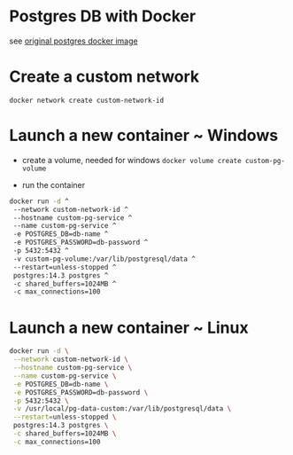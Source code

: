 # Postgres DB with Docker

see [original postgres docker image](https://hub.docker.com/_/postgres)

# Create a custom network 
`docker network create custom-network-id`


# Launch a new container ~ Windows
- create a volume, needed for windows
`docker volume create custom-pg-volume`

- run the container
```bash
docker run -d ^
 --network custom-network-id ^
 --hostname custom-pg-service ^
 --name custom-pg-service ^
 -e POSTGRES_DB=db-name ^
 -e POSTGRES_PASSWORD=db-password ^
 -p 5432:5432 ^
 -v custom-pg-volume:/var/lib/postgresql/data ^
 --restart=unless-stopped ^
 postgres:14.3 postgres ^
 -c shared_buffers=1024MB ^
 -c max_connections=100
```

# Launch a new container ~ Linux
```bash
docker run -d \
 --network custom-network-id \
 --hostname custom-pg-service \
 --name custom-pg-service \
 -e POSTGRES_DB=db-name \
 -e POSTGRES_PASSWORD=db-password \
 -p 5432:5432 \
 -v /usr/local/pg-data-custom:/var/lib/postgresql/data \
 --restart=unless-stopped \
 postgres:14.3 postgres \
 -c shared_buffers=1024MB \
 -c max_connections=100
```